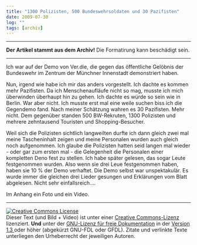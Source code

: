 ```yaml
---
title: "1300 Polizisten, 500 Bundeswehrsoldaten und 30 Pazifisten"
date: 2009-07-30
log: ""
tags: [archiv]
---
```

<hr><b>Der Artikel stammt aus dem Archiv!</b> Die Formatirung kann beschädigt sein.<hr>
Ich war auf der Demo von Ver.die, die gegen das öffentliche Gelöbnis der Bundeswehr im Zentrum der Münchner Innenstadt demonstriert haben.

Nun, irgend wie habe ich mir das anders vorgestellt. Ich dachte es kommen mehr Pazifisten. Da ich Menschenaufläufe nicht so mag, musste ich mich überwinden überhaupt hin zu gehen. Ich dachte es würde so sein wie in Berlin. War aber nicht. Ich musste erst mal eine weile suchen biss ich die Gegendemo fand. Nach meiner Schätzung wahren es 30 Pazifisten. Mehr nicht. Dem gegenüber standen 500 BW-Rekruten, 1300 Polizisten und mehrere zehntausend Touristen und Shopping-Besucher. 

Weil sich die Polizisten sichtlich langweilten durfte ich dann gleich zwei mal meine Tascheninhalt zeigen und meine Personalen wurden auch gleich noch aufgenommen. Ich glaube die Polizisten hatten seid langen mal wieder - oder gar zum ersten mal - die Gelegenheit die Personalen einer kompletten Deno fest zu stellen. Ich habe später gelesen, das sogar Leute festgenommen wurden. Also wenn sie drei Leue festgenommen haben, haben sie 10 % der Demo verhaftet. Die Demo selbst war unspektakulär. Es wurde immer die gleichen drei Lieder gesungen und Erklärungen vom Blatt abgelesen. Nicht sehr einfallsreich....

Im Anhang ein Foto und ein Video.

<hr>
<a rel="license" href="http://creativecommons.org/licenses/by-sa/3.0/de/"><img alt="Creative Commons License" style="border-width:0" src="http://i.creativecommons.org/l/by-sa/3.0/de/88x31.png" /></a><br />Dieser Text (und Bild + Video) ist unter einer <a rel="license" href="http://creativecommons.org/licenses/by-sa/3.0/de/">Creative Commons-Lizenz</a> lizenziert. <b>Und</b> unter der <a href="http://de.wikipedia.org/wiki/GFDL">GNU-Lizenz für freie Dokumentation</a> in der <a href="http://www.gnu.org/licenses/fdl-1.3.html">Version 1.3 </a> oder höher (abgekürzt GNU-FDL oder GFDL). Zitate und verlinkte Texte unterliegen den Urheberrecht der jeweiligen Autoren.
